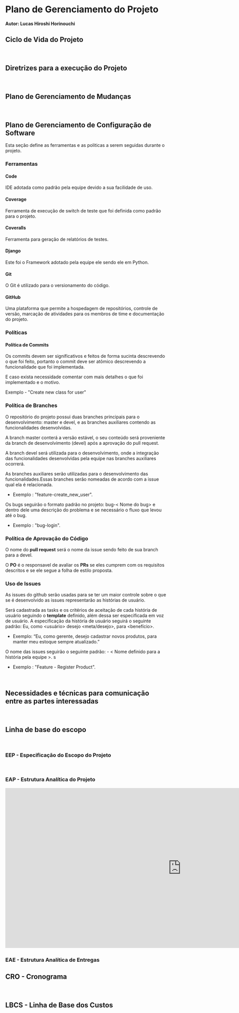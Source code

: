 # Plano de Gerenciamento do Projeto

**Autor: Lucas Hiroshi Horinouchi**

## Ciclo de Vida do Projeto
<br>


## Diretrizes para a execução do Projeto
<br>

## Plano de Gerenciamento de Mudanças
<br>

## Plano de Gerenciamento de Configuração de Software

Esta seção define as ferramentas e as politicas a serem seguidas durante o projeto.

### Ferramentas
####  Code
IDE adotada como padrão pela equipe devido a sua facilidade de uso.

#### Coverage
Ferramenta de execução de switch de teste que foi definida como padrão para o projeto.

#### Coveralls
Ferramenta para geração de relatórios de testes.
 
#### Django
Este foi o Framework adotado pela equipe ele sendo ele em Python.

#### Git
O Git é utilizado para o versionamento do código.

#### GitHub
Uma plataforma que permite a hospedagem de repositórios, controle de versão, marcação de atividades para os membros de time e documentação do projeto.


### Políticas

#### Política de Commits

Os commits devem ser significativos e feitos de forma sucinta descrevendo o que foi feito, portanto o commit deve ser atômico descrevendo a funcionalidade que foi implementada.

E caso exista necessidade comentar com mais detalhes o que foi implementado e o motivo.

Exemplo - "Create new class for user"


### Política de Branches

O repositório do projeto possui duas branches principais para o desenvolvimento: master e devel, e as branches auxiliares contendo as funcionalidades desenvolvidas.

A branch master conterá a versão estável, o seu conteúdo será proveniente da branch de desenvolvimento (devel) após a aprovação do pull request. 

A branch devel será utilizada para o desenvolvimento, onde a integração das funcionalidades desenvolvidas pela equipe nas branches auxiliares ocorrerá.

As branches auxiliares serão utilizadas para o desenvolvimento das funcionalidades.Essas branches serão nomeadas de acordo com a issue qual ela é relacionada.

* Exemplo : "feature-create_new_user".

Os bugs seguirão o formato padrão no projeto: bug-< Nome do bug> e dentro dele uma descrição do problema e se necessário o fluxo que levou até o bug.

* Exemplo : "bug-login".

### Política de Aprovação do Código

O nome do __pull request__ será o nome da issue sendo feito de sua branch para a devel.

O __PO__ é o responsavel de avaliar os __PRs__ se eles cumprem com os requisitos descritos e se ele segue a folha de estilo proposta.

### Uso de Issues

As issues do github serão usadas para se ter um maior controle sobre o que se é desenvolvido as issues representarão as histórias de usuário. 

Será cadastrada as tasks e os critérios de aceitação de cada história de usuário seguindo o __template__ definido, além dessa ser especificada em voz de usuário. A especificação da história de usuário seguirá o seguinte padrão: Eu, como <usuário> desejo <meta/desejo>, para <benefício>.

* Exemplo: “Eu, como gerente, desejo cadastrar novos produtos, para manter meu estoque sempre atualizado.”

O nome das issues seguirão o seguinte padrão: <Tipo de Issue> - < Nome definido para a história pela equipe >.
s
* Exemplo : "Feature - Register Product".

<br>

## Necessidades e técnicas para comunicação entre as partes interessadas
<br>


## Linha de base do escopo
<br>

### EEP - Especificação do Escopo do Projeto
<br>

### EAP - Estrutura Analítica do Projeto

<iframe width="1100" height="500" frameborder="0" src="https://www.mindmeister.com/maps/public_map_shell/1242219680/eap-por-reas?width=1100&height=500&z=auto" scrolling="no" style="overflow: hidden; margin-bottom: 5px;">Your browser is not able to display frames. Please visit <a href="https://www.mindmeister.com/1242219680/eap-por-reas2 target="_blank">Hubcare</a> on MindMeister.</iframe>

### EAE - Estrutura Analítica de Entregas

## CRO - Cronograma
<br>

## LBCS - Linha de Base dos Custos
<br>